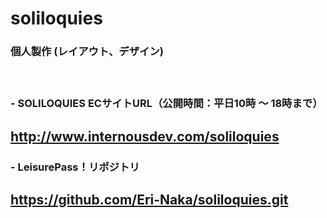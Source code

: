 # soliloquies
### 個人製作 (レイアウト、デザイン)
　  
### - SOLILOQUIES ECサイトURL（公開時間：平日10時 ～ 18時まで）  
##  http://www.internousdev.com/soliloquies  
  
### - LeisurePass！リポジトリ  
##  https://github.com/Eri-Naka/soliloquies.git

